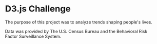# D3.js Challenge

The purpose of this project was to analyze trends shaping people's lives.

Data was provided by The U.S. Census Bureau and the Behavioral Risk Factor Surveillance System.
